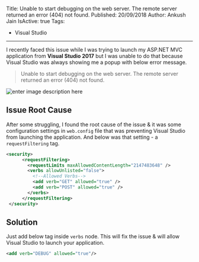 Title: Unable to start debugging on the web server. The remote server returned an error (404) not found.
Published: 20/09/2018
Author: Ankush Jain
IsActive: true
Tags:
  - Visual Studio
---
I recently faced this issue while I was trying to launch my ASP.NET MVC application from **Visual Studio 2017** but I was unable to do that because Visual Studio was always showing me a popup with below error message.

> Unable to start debugging on the web server. The remote server returned an error (404) not found.

![enter image description here](/img/blogs/unable-to-start-debugging-on-the-web-server-the-remote-server-returned-an-error-404-not-found/unable-to-start-debugging-on-the-web-server-the-remote-server-returned-an-error-404-not-found.png)

## Issue Root Cause
After some struggling, I found the root cause of the issue & it was some configuration settings in `web.config` file that was preventing Visual Studio from launching the application. And below was that setting - a `requestFiltering` tag.

```xml
<security>
      <requestFiltering>
        <requestLimits maxAllowedContentLength="2147483648" />
        <verbs allowUnlisted="false">
          <!--Allowed Verbs-->
          <add verb="GET" allowed="true" />
          <add verb="POST" allowed="true" />
        </verbs>
      </requestFiltering>
 </security>
```

## Solution
Just add below tag inside `verbs` node. This will fix the issue & will allow Visual Studio to launch your application.

```xml
<add verb="DEBUG" allowed="true"/>
```

                